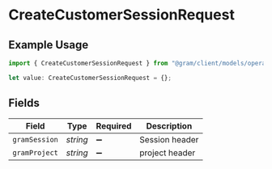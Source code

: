 # CreateCustomerSessionRequest

## Example Usage

```typescript
import { CreateCustomerSessionRequest } from "@gram/client/models/operations";

let value: CreateCustomerSessionRequest = {};
```

## Fields

| Field              | Type               | Required           | Description        |
| ------------------ | ------------------ | ------------------ | ------------------ |
| `gramSession`      | *string*           | :heavy_minus_sign: | Session header     |
| `gramProject`      | *string*           | :heavy_minus_sign: | project header     |